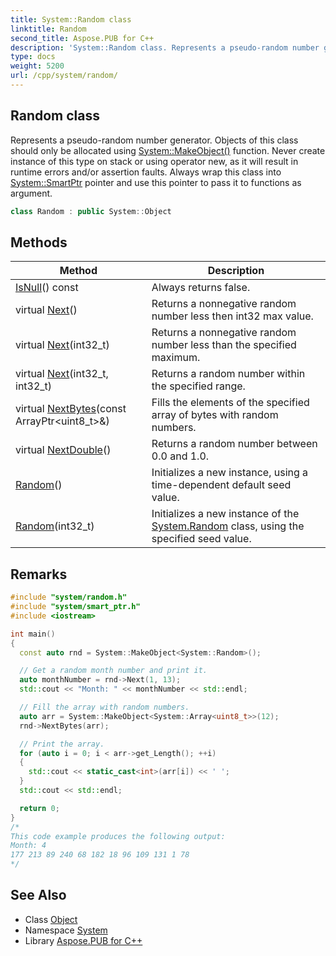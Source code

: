 ```yaml
---
title: System::Random class
linktitle: Random
second_title: Aspose.PUB for C++
description: 'System::Random class. Represents a pseudo-random number generator. Objects of this class should only be allocated using System::MakeObject() function. Never create instance of this type on stack or using operator new, as it will result in runtime errors and/or assertion faults. Always wrap this class into System::SmartPtr pointer and use this pointer to pass it to functions as argument in C++.'
type: docs
weight: 5200
url: /cpp/system/random/
---
```

## Random class


Represents a pseudo-random number generator. Objects of this class should only be allocated using [System::MakeObject()](../makeobject/) function. Never create instance of this type on stack or using operator new, as it will result in runtime errors and/or assertion faults. Always wrap this class into [System::SmartPtr](../smartptr/) pointer and use this pointer to pass it to functions as argument.

```cpp
class Random : public System::Object
```

## Methods

| Method | Description |
| --- | --- |
| [IsNull](./isnull/)() const | Always returns false. |
| virtual [Next](./next/)() | Returns a nonnegative random number less then int32 max value. |
| virtual [Next](./next/)(int32_t) | Returns a nonnegative random number less than the specified maximum. |
| virtual [Next](./next/)(int32_t, int32_t) | Returns a random number within the specified range. |
| virtual [NextBytes](./nextbytes/)(const ArrayPtr\<uint8_t\>\&) | Fills the elements of the specified array of bytes with random numbers. |
| virtual [NextDouble](./nextdouble/)() | Returns a random number between 0.0 and 1.0. |
| [Random](./random/)() | Initializes a new instance, using a time-dependent default seed value. |
| [Random](./random/)(int32_t) | Initializes a new instance of the [System.Random](./) class, using the specified seed value. |
## Remarks



```cpp
#include "system/random.h"
#include "system/smart_ptr.h"
#include <iostream>

int main()
{
  const auto rnd = System::MakeObject<System::Random>();

  // Get a random month number and print it.
  auto monthNumber = rnd->Next(1, 13);
  std::cout << "Month: " << monthNumber << std::endl;

  // Fill the array with random numbers.
  auto arr = System::MakeObject<System::Array<uint8_t>>(12);
  rnd->NextBytes(arr);

  // Print the array.
  for (auto i = 0; i < arr->get_Length(); ++i)
  {
    std::cout << static_cast<int>(arr[i]) << ' ';
  }
  std::cout << std::endl;

  return 0;
}
/*
This code example produces the following output:
Month: 4
177 213 89 240 68 182 18 96 109 131 1 78
*/
```

## See Also

* Class [Object](../object/)
* Namespace [System](../)
* Library [Aspose.PUB for C++](../../)
